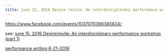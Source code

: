 ```yaml
---
title: june 22, 2016 Desire revile: An interdisciplinary performance workshop (part 2)
---
```


<https://www.facebook.com/events/1037070396380624/>

see: [june 15, 2016 Desire/revile: An interdisciplinary performance workshop (part 1) ](/june_15,_2016_Desire/revile:_An_interdisciplinary_performance_workshop_(part_1)_ "wikilink")

[performance writing 6-21-2016](/performance_writing_6-21-2016 "wikilink")
